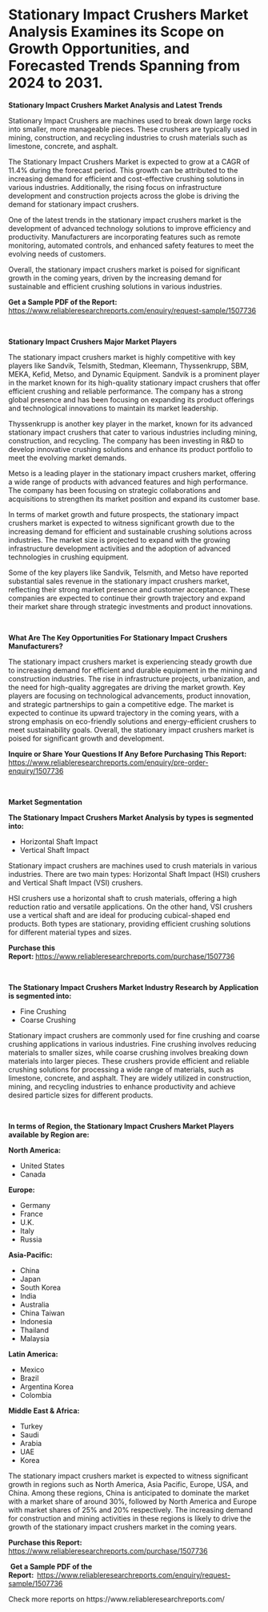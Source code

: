 <p><h1>Stationary Impact Crushers Market Analysis Examines its Scope on Growth Opportunities, and Forecasted Trends Spanning from 2024 to 2031.</h1></p><p><strong>Stationary Impact Crushers Market Analysis and Latest Trends</strong></p>
<p><p>Stationary Impact Crushers are machines used to break down large rocks into smaller, more manageable pieces. These crushers are typically used in mining, construction, and recycling industries to crush materials such as limestone, concrete, and asphalt.</p><p>The Stationary Impact Crushers Market is expected to grow at a CAGR of 11.4% during the forecast period. This growth can be attributed to the increasing demand for efficient and cost-effective crushing solutions in various industries. Additionally, the rising focus on infrastructure development and construction projects across the globe is driving the demand for stationary impact crushers.</p><p>One of the latest trends in the stationary impact crushers market is the development of advanced technology solutions to improve efficiency and productivity. Manufacturers are incorporating features such as remote monitoring, automated controls, and enhanced safety features to meet the evolving needs of customers.</p><p>Overall, the stationary impact crushers market is poised for significant growth in the coming years, driven by the increasing demand for sustainable and efficient crushing solutions in various industries.</p></p>
<p><strong>Get a Sample PDF of the Report:&nbsp;</strong> <a href="https://www.reliableresearchreports.com/enquiry/request-sample/1507736">https://www.reliableresearchreports.com/enquiry/request-sample/1507736</a></p>
<p>&nbsp;</p>
<p><strong>Stationary Impact Crushers Major Market Players</strong></p>
<p><p>The stationary impact crushers market is highly competitive with key players like Sandvik, Telsmith, Stedman, Kleemann, Thyssenkrupp, SBM, MEKA, Kefid, Metso, and Dynamic Equipment. Sandvik is a prominent player in the market known for its high-quality stationary impact crushers that offer efficient crushing and reliable performance. The company has a strong global presence and has been focusing on expanding its product offerings and technological innovations to maintain its market leadership.</p><p>Thyssenkrupp is another key player in the market, known for its advanced stationary impact crushers that cater to various industries including mining, construction, and recycling. The company has been investing in R&D to develop innovative crushing solutions and enhance its product portfolio to meet the evolving market demands.</p><p>Metso is a leading player in the stationary impact crushers market, offering a wide range of products with advanced features and high performance. The company has been focusing on strategic collaborations and acquisitions to strengthen its market position and expand its customer base.</p><p>In terms of market growth and future prospects, the stationary impact crushers market is expected to witness significant growth due to the increasing demand for efficient and sustainable crushing solutions across industries. The market size is projected to expand with the growing infrastructure development activities and the adoption of advanced technologies in crushing equipment.</p><p>Some of the key players like Sandvik, Telsmith, and Metso have reported substantial sales revenue in the stationary impact crushers market, reflecting their strong market presence and customer acceptance. These companies are expected to continue their growth trajectory and expand their market share through strategic investments and product innovations.</p></p>
<p>&nbsp;</p>
<p><strong>What Are The Key Opportunities For Stationary Impact Crushers Manufacturers?</strong></p>
<p><p>The stationary impact crushers market is experiencing steady growth due to increasing demand for efficient and durable equipment in the mining and construction industries. The rise in infrastructure projects, urbanization, and the need for high-quality aggregates are driving the market growth. Key players are focusing on technological advancements, product innovation, and strategic partnerships to gain a competitive edge. The market is expected to continue its upward trajectory in the coming years, with a strong emphasis on eco-friendly solutions and energy-efficient crushers to meet sustainability goals. Overall, the stationary impact crushers market is poised for significant growth and development.</p></p>
<p><strong>Inquire or Share Your Questions If Any Before Purchasing This Report:</strong> <a href="https://www.reliableresearchreports.com/enquiry/pre-order-enquiry/1507736">https://www.reliableresearchreports.com/enquiry/pre-order-enquiry/1507736</a></p>
<p>&nbsp;</p>
<p><strong>Market Segmentation</strong></p>
<p><strong>The Stationary Impact Crushers Market Analysis by types is segmented into:</strong></p>
<p><ul><li>Horizontal Shaft Impact</li><li>Vertical Shaft Impact</li></ul></p>
<p><p>Stationary impact crushers are machines used to crush materials in various industries. There are two main types: Horizontal Shaft Impact (HSI) crushers and Vertical Shaft Impact (VSI) crushers. </p><p>HSI crushers use a horizontal shaft to crush materials, offering a high reduction ratio and versatile applications. On the other hand, VSI crushers use a vertical shaft and are ideal for producing cubical-shaped end products. Both types are stationary, providing efficient crushing solutions for different material types and sizes.</p></p>
<p><strong>Purchase this Report:&nbsp;</strong><a href="https://www.reliableresearchreports.com/purchase/1507736">https://www.reliableresearchreports.com/purchase/1507736</a></p>
<p>&nbsp;</p>
<p><strong>The Stationary Impact Crushers Market Industry Research by Application is segmented into:</strong></p>
<p><ul><li>Fine Crushing</li><li>Coarse Crushing</li></ul></p>
<p><p>Stationary impact crushers are commonly used for fine crushing and coarse crushing applications in various industries. Fine crushing involves reducing materials to smaller sizes, while coarse crushing involves breaking down materials into larger pieces. These crushers provide efficient and reliable crushing solutions for processing a wide range of materials, such as limestone, concrete, and asphalt. They are widely utilized in construction, mining, and recycling industries to enhance productivity and achieve desired particle sizes for different products.</p></p>
<p>&nbsp;</p>
<p><strong>In terms of Region, the Stationary Impact Crushers Market Players available by Region are:</strong></p>
<p>
    <p> <strong> North America: </strong>
        <ul>
            <li>United States</li>
            <li>Canada</li>
        </ul>
        </p> 
    <p> <strong> Europe: </strong>
        <ul>
            <li>Germany</li>
            <li>France</li>
            <li>U.K.</li>
            <li>Italy</li>
            <li>Russia</li>
        </ul>
        </p> 
    <p> <strong> Asia-Pacific: </strong>
        <ul>
            <li>China</li>
            <li>Japan</li>
            <li>South Korea</li>
            <li>India</li>
            <li>Australia</li>
            <li>China Taiwan</li>
            <li>Indonesia</li>
            <li>Thailand</li>
            <li>Malaysia</li>
        </ul>
        </p> 
    <p> <strong> Latin America: </strong>
        <ul>
            <li>Mexico</li>
            <li>Brazil</li>
            <li>Argentina Korea</li>
            <li>Colombia</li>
        </ul>
        </p> 
    <p> <strong> Middle East & Africa: </strong>
        <ul>
            <li>Turkey</li>
            <li>Saudi</li>
            <li>Arabia</li>
            <li>UAE</li>
            <li>Korea</li>
        </ul>
    </p>
    </p>
<p><p>The stationary impact crushers market is expected to witness significant growth in regions such as North America, Asia Pacific, Europe, USA, and China. Among these regions, China is anticipated to dominate the market with a market share of around 30%, followed by North America and Europe with market shares of 25% and 20% respectively. The increasing demand for construction and mining activities in these regions is likely to drive the growth of the stationary impact crushers market in the coming years.</p></p>
<p><strong>Purchase this Report: </strong><a href="https://www.reliableresearchreports.com/purchase/1507736">https://www.reliableresearchreports.com/purchase/1507736</a></p>
<p>&nbsp;<strong>Get a Sample PDF of the Report:&nbsp;&nbsp;</strong><a href="https://www.reliableresearchreports.com/enquiry/request-sample/1507736">https://www.reliableresearchreports.com/enquiry/request-sample/1507736</a></p>
<p><strong></strong></p>
<p>Check more reports on https://www.reliableresearchreports.com/</p>
